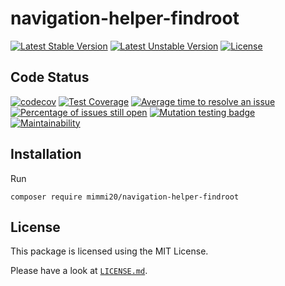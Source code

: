 # navigation-helper-findroot

[![Latest Stable Version](https://poser.pugx.org/mimmi20/navigation-helper-findroot/v/stable?format=flat-square)](https://packagist.org/packages/mimmi20/navigation-helper-findroot)
[![Latest Unstable Version](https://poser.pugx.org/mimmi20/navigation-helper-findroot/v/unstable?format=flat-square)](https://packagist.org/packages/mimmi20/navigation-helper-findroot)
[![License](https://poser.pugx.org/mimmi20/navigation-helper-findroot/license?format=flat-square)](https://packagist.org/packages/mimmi20/navigation-helper-findroot)

## Code Status

[![codecov](https://codecov.io/gh/mimmi20/navigation-helper-findroot/branch/master/graph/badge.svg)](https://codecov.io/gh/mimmi20/navigation-helper-findroot)
[![Test Coverage](https://api.codeclimate.com/v1/badges/03fe6e2e90df61626ff0/test_coverage)](https://codeclimate.com/github/mimmi20/navigation-helper-findroot/test_coverage)
[![Average time to resolve an issue](https://isitmaintained.com/badge/resolution/mimmi20/navigation-helper-findroot.svg)](https://isitmaintained.com/project/mimmi20/navigation-helper-findroot "Average time to resolve an issue")
[![Percentage of issues still open](https://isitmaintained.com/badge/open/mimmi20/navigation-helper-findroot.svg)](https://isitmaintained.com/project/mimmi20/navigation-helper-findroot "Percentage of issues still open")
[![Mutation testing badge](https://img.shields.io/endpoint?style=flat&url=https%3A%2F%2Fbadge-api.stryker-mutator.io%2Fgithub.com%2Fmimmi20%2Fnavigation-helper-findroot%2Fmaster)](https://dashboard.stryker-mutator.io/reports/github.com/mimmi20/navigation-helper-findroot/master)
[![Maintainability](https://api.codeclimate.com/v1/badges/03fe6e2e90df61626ff0/maintainability)](https://codeclimate.com/github/mimmi20/navigation-helper-findroot/maintainability)

## Installation

Run

```shell
composer require mimmi20/navigation-helper-findroot
```

## License

This package is licensed using the MIT License.

Please have a look at [`LICENSE.md`](LICENSE.md).
